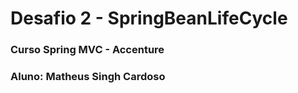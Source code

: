 # Desafio 2 - SpringBeanLifeCycle

### Curso Spring MVC - Accenture

### Aluno: Matheus Singh Cardoso
